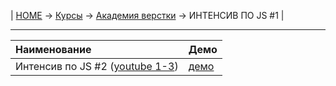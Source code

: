 | [HOME](https://github.com/vik-vavilikhin/vik-vavilikhin.github.io) 
&rarr; [Курсы](https://github.com/vik-vavilikhin/vik-vavilikhin.github.io/blob/master/readme/Courses.md) &rarr; [Академия верстки](https://github.com/vik-vavilikhin/GloAcademy) &rarr; ИНТЕНСИВ ПО JS #1 |

-------------------------------------------------------------------------------
|                      Наименование                                    | Демо |
|:---------------------------------------------------------------------|:-----|
|Интенсив по JS #2 ([youtube 1-3](https://www.youtube.com/playlist?list=PLSoSRmO9N3goLCoLIVP2HEqlDozvJnkh0))|[демо]()|